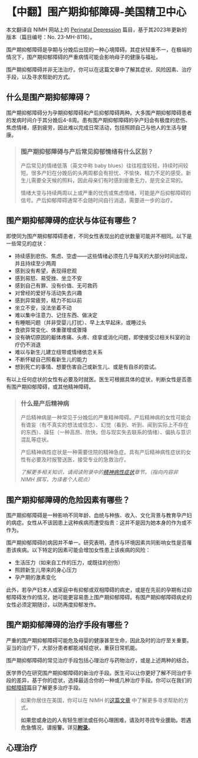 # 【中翻】围产期抑郁障碍-美国精卫中心

本文翻译自 NIMH 网站上的 [Perinatal Depression](https://www.nimh.nih.gov/health/publications/perinatal-depression) 篇目，基于其2023年更新的版本（篇目编号：No. 23-MH-8116）。

围产期抑郁障碍是孕期与分娩后出现的一种心境障碍。其症状轻重不一，在极端的情况下，围产期抑郁障碍的严重病情可能会影响母子的健康与福祉。

围产期抑郁障碍并非无法治疗。你可以在这篇文章中了解其症状、风险因素、治疗手段，以及寻求帮助的方式。

## 什么是围产期抑郁障碍？

围产期抑郁障碍分为孕期抑郁障碍和产后抑郁障碍两种。大多围产期抑郁障碍患者的发病时间介于其分娩后4-8周。患有围产期抑郁障碍的孕产妇会有极度的悲伤、焦虑情绪，感到疲劳，因此难以完成日常活动，包括照顾自己与他人的生活与健康。

> ### 围产期抑郁障碍与产后常见抑郁情绪有什么区别？
>
> 产后常见的情绪低落（英文中称 baby blues）往往程度较轻，持续时间较短。很多产妇在分娩后的头两周都会有担忧、不愉快、精力不足的感受。新生儿需要全天候的照料，因此母亲们有时感到疲惫无力，是完全正常的。
>
> 情绪大变与持续两周以上或严重的忧伤或焦虑情绪，可能是产后抑郁障碍的信号。产后抑郁障碍通常不会随时间自行消退，需要进一步的治疗。

## 围产期抑郁障碍的症状与体征有哪些？

即使同为围产期抑郁障碍患者，不同女性表现出的症状数量可能并不相同。以下是一些常见的症状：

- 持续感到悲伤、焦虑、空虚——这些情绪必须在几乎每天的大部分时间出现，并且持续至少两周
- 感到没有希望，表现得悲观
- 感到易怒、易受挫、坐立不安
- 感到自己有罪、没有价值、无可救药
- 对曾经的爱好与活动失去兴趣
- 感到异常疲劳，精力不如以前
- 坐立不安，没法坐着不动
- 难以集中注意力、记住东西、做决定
- 有睡眠问题（并非受婴儿打扰）、早上太早起床，或睡过头
- 食欲异常变化、体重骤增或骤降
- 没有确切原因的躯体疼痛、头疼、痉挛或消化问题，即使接受过相关科室的治疗仍不消退
- 难以与新生儿建立纽带或情绪依恋关系
- 不断怀疑自己照看新生儿的能力
- 想到死亡的事情、想要伤害自己或新生儿、或是有自杀的尝试。

有以上任何症状的女性有必要及时就医。医生可根据具体的症状，判断女性是否患有围产期抑郁障碍，或其他精神障碍。

> ### 什么是产后精神病
>
> 产后精神病是一种常见于分娩后的严重精神障碍。产后精神病的女性可能会有谵妄（有不真实的想法或信念）、幻觉（看到、听到、闻到实际上不存在的东西）、躁狂（一种高昂、欣快，但与现实失去联系的情绪）、偏执与意识混乱等症状。
>
> 产后精神病性症状是一种需要住院的精神急症。具有产后精神病性症状的女性有必要及时报警送医，接受专业的急救治疗。
>
> *了解更多相关知识，请阅读附录中的[精神病性症状](../appendix.md#精神病性症状-回到原文)章节。（指向内容非 NIMH 撰写，为译者个人观点）*

## 围产期抑郁障碍的危险因素有哪些？

围产期抑郁障碍是一种影响不同年龄、血统与种族、收入、文化背景与教育孕产妇的病症。女性从不该因患上这种疾病而遭受指责：这并不是因为她本身的作为或不作为。

围产期抑郁障碍的病因并不单一。研究表明，遗传与环境因素共同影响女性是否罹患该疾病。以下特定的因素可能会增加女性患上该疾病的风险：

- 生活压力（如来自工作的压力，或既往的创伤）
- 照顾新生儿带来的身心压力
- 孕产期的激素变化

此外，若孕产妇本人或家庭中有抑郁或双相障碍的病史，或是在先前的孕期有过抑郁障碍发作的情况，她可能更容易患上围产期抑郁障碍。有围产期抑郁障碍病史的女性必须定期随诊，以防再度抑郁发作。

## 围产期抑郁障碍的治疗手段有哪些？

严重的围产期抑郁障碍可能危及母婴的健康甚至生命，因此及时的治疗至关重要。妥当的治疗下，大部分患者都能减轻症状，重获日常机能。

围产期抑郁障碍的常见治疗手段包括心理治疗与药物治疗，或是上述两种的结合。

医学界仍在研究围产期抑郁障碍的新治疗手段。医生可以让你更好了解不同治疗手段的差异，基于你的症状，选择最适合你的一种或几种治疗手段。你可以在我们的[抑郁障碍](./Depression.md#抑郁障碍的治疗)篇目了解更多治疗手段。

> 如果你居住在美国，你可以在 NIMH 的[这篇文章](https://www.nimh.nih.gov/health/find-help) 中了解更多寻求帮助的方式。
>
> **如果您或身边的人有轻生想法或任何心理困难，请及时寻找专业援助。若遇危急情况，请报警。详见[附录](../appendix.md#危机干预与报警)。**

## 心理治疗



